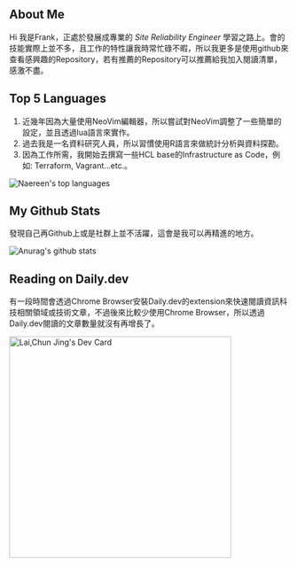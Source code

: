 ## About Me
Hi 我是Frank，正處於發展成專業的 _Site Reliability Engineer_ 學習之路上。會的技能實際上並不多，且工作的特性讓我時常忙碌不暇，所以我更多是使用github來查看感興趣的Repository，若有推薦的Repository可以推薦給我加入閱讀清單，感激不盡。

## Top 5 Languages
1. 近幾年因為大量使用NeoVim編輯器，所以嘗試對NeoVim調整了一些簡單的設定，並且透過lua語言來實作。
2. 過去我是一名資料研究人員，所以習慣使用R語言來做統計分析與資料探勘。
3. 因為工作所需，我開始去撰寫一些HCL base的Infrastructure as Code，例如: Terraform, Vagrant...etc.。

![Naereen's top languages](https://github-readme-stats.vercel.app/api/top-langs/?username=cjlaidevlife&theme=blue-green)


## My Github Stats
發現自己再Github上或是社群上並不活躍，這會是我可以再精進的地方。

![Anurag's github stats](https://github-readme-stats.vercel.app/api?username=cjlaidevlife&theme=blue-green)

## Reading on Daily.dev
有一段時間會透過Chrome Browser安裝Daily.dev的extension來快速閱讀資訊科技相關領域或技術文章，不過後來比較少使用Chrome Browser，所以透過Daily.dev閱讀的文章數量就沒有再增長了。

<a href="https://app.daily.dev/codingfrank"><img src="https://api.daily.dev/devcards/87af9429286d434da8ddd69bc73e995c.png?r=hrp" width="400" alt="Lai,Chun Jing's Dev Card"/></a>
